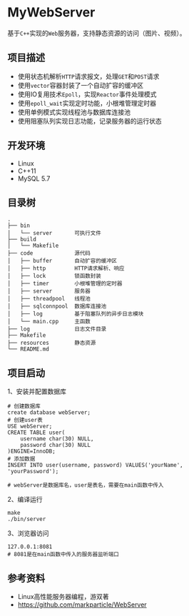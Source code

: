 # MyWebServer
基于`C++`实现的`Web`服务器，支持静态资源的访问（图片、视频）。

## 项目描述
- 使用状态机解析`HTTP`请求报文，处理`GET`和`POST`请求
- 使用`vector`容器封装了一个自动扩容的缓冲区
- 使用IO复用技术`Epoll`，实现`Reactor`事件处理模式
- 使用`epoll_wait`实现定时功能，小根堆管理定时器
- 使用单例模式实现线程池与数据库连接池
- 使用阻塞队列实现日志功能，记录服务器的运行状态

## 开发环境
- Linux
- C++11
- MySQL 5.7

## 目录树
```
.
├── bin
│   └── server       可执行文件
├── build
│   └── Makefile
├── code             源代码
│   ├── buffer       自动扩容的缓冲区
│   ├── http         HTTP请求解析、响应
│   ├── lock         锁函数封装
│   ├── timer        小根堆管理的定时器
│   ├── server       服务器
│   ├── threadpool   线程池
│   ├── sqlconnpool  数据库连接池
│   ├── log          基于阻塞队列的异步日志模块
│   └── main.cpp     主函数
├── log              日志文件目录
├── Makefile
├── resources        静态资源
└── README.md       
```
## 项目启动
1、安装并配置数据库
```
# 创建数据库
create database webServer;
# 创建user表
USE webServer;
CREATE TABLE user(
    username char(30) NULL,
    password char(30) NULL
)ENGINE=InnoDB;
# 添加数据
INSERT INTO user(username, password) VALUES('yourName', 'yourPassword');

# webServer是数据库名，user是表名，需要在main函数中传入
```
2、编译运行
```
make
./bin/server
```
3、浏览器访问
```
127.0.0.1:8081
# 8081是在main函数中传入的服务器监听端口
```

## 参考资料
- Linux高性能服务器编程，游双著
- https://github.com/markparticle/WebServer

